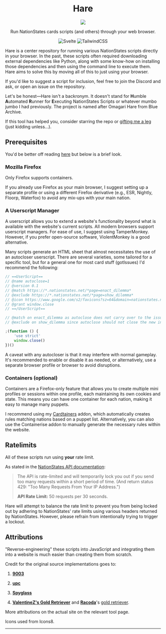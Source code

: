 <div align="center">
<h1>Hare</h1>
<img src="./static/hare.jpg"/>

<p>Run NationStates cards scripts (and others) through your web browser.</p>

![Svelte](https://img.shields.io/badge/svelte-%23f1413d.svg?style=for-the-badge&logo=svelte&logoColor=white) ![TailwindCSS](https://img.shields.io/badge/tailwindcss-%2338B2AC.svg?style=for-the-badge&logo=tailwind-css&logoColor=white)

</div>

Hare is a center repository for running various NationStates scripts directly in your browser. In the past, these scripts often required downloading external dependencies like Python, along with some know-how on installing those dependencies and then using the command line to execute them. Hare aims to solve this by moving all of this to just using your browser.

If you'd like to suggest a script for inclusion, feel free to join the Discord and ask, or open an issue on the repository.

Let's be honest—Hare isn't a backronym. It doesn't stand for **H**umble **A**utomated **R**unner for **E**xecuting NationStates Scripts or whatever mumbo jumbo I had previously. The project is named after Omagari Hare from Blue Archive.

If this tool has helped you, consider starring the repo or [gifting me a leg](https://www.nationstates.net/nation=kractero) (just kidding unless...).

## Prerequisites

You'd be better off reading [here](https://hare.kractero.com/resources/guides/prereqs) but below is a brief look.

### Mozilla Firefox

Only Firefox supports containers.

If you already use Firefox as your main browser, I suggest setting up a separate profile or using a different Firefox derivative (e.g., ESR, Nightly, Floorp, Waterfox) to avoid any mix-ups with your main nation.

### A Userscript Manager

A userscript allows you to extend a website's functionality beyond what is available with the website's current scripts. All modern browsers support userscript managers. For ease of use, I suggest using TamperMonkey. However, if you prefer open-source software, ViolentMonkey is a good alternative.

Many scripts generate an HTML sheet that almost necessitates the use of an autocloser userscript. There are several varieties, some tailored for a specific tool, but for a general one for most card stuff (gotIssues) I'd recommend the following:

```js
// ==UserScript==
// @name autoclose=1
// @version 0.1
// @match https://*.nationstates.net/*page=enact_dilemma*
// @exclude https://*.nationstates.net/*page=show_dilemma*
// @icon https://www.google.com/s2/favicons?sz=64&domain=nationstates.net//
// @grant window.close
// ==/UserScript==

// @match on enact_dilemma as autoclose does not carry over to the issue answered screen
// @exclude on show_dilemma since autoclose should not close the new intermediary screen

;(function () {
	'use strict'
	window.close()
})()
```

A caveat with any autocloser is that it may interfere with normal gameplay. It's recommended to enable or disable it as needed, or alternatively, use a separate browser profile or browser to avoid disruptions.

### Containers (optional)

Containers are a Firefox-only feature that allows you to create multiple mini profiles or sessions within one profile, each maintaining its own cookies and state. This means you can have one container for each nation, making it easy to manage many puppets.

I recommend using my [Cardtainers](https://addons.mozilla.org/en-US/firefox/addon/cardtainers/) addon, which automatically creates rules matching nations based on a puppet list. Alternatively, you can also use the Containerise addon to manually generate the necessary rules within the website.

## Ratelimits

All of these scripts run using **your** rate limit.

As stated in the [NationStates API documentation](https://www.nationstates.net/pages/api.html):

> The API is rate-limited and will temporarily lock you out if you send too many requests within a short period of time. (And return status 429: "Too Many Requests From Your IP Address.")
>
> **API Rate Limit:** 50 requests per 30 seconds.

Hare will attempt to balance the rate limit to prevent you from being locked out by adhering to NationStates' rate limits using various headers returned by NationStates. However, please refrain from intentionally trying to trigger a lockout.

## Attributions

"Reverse-engineering" these scripts into JavaScript and integrating them into a website is much easier than creating them from scratch.

Credit for the original source implementations goes to:

1. **[9003](https://github.com/jmikk)**

2. **[upc](https://github.com/nsupc)**

3. **[Spyglass](https://github.com/Derpseh/Spyglass)**

4. **[ValentineZ's Gold Retriever](https://forum.nationstates.net/viewtopic.php?f=42&t=476326)** and **[Racoda](https://github.com/dithpri)**'s [gold retriever](https://github.com/dithpri/goldretriever-web).

More attributions on the actual site on the relevant tool page.

Icons used from Icons8.

<hr>
